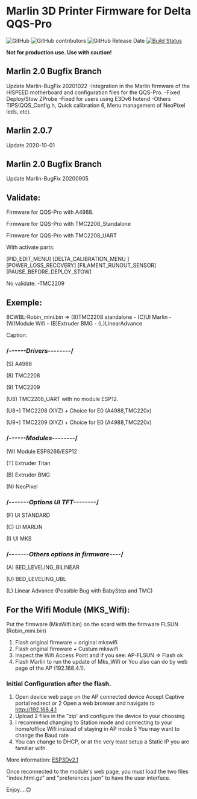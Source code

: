# Marlin 3D Printer Firmware for Delta QQS-Pro

![GitHub](https://img.shields.io/github/license/marlinfirmware/marlin.svg)
![GitHub contributors](https://img.shields.io/github/contributors/marlinfirmware/marlin.svg)
![GitHub Release Date](https://img.shields.io/github/release-date/marlinfirmware/marlin.svg)
[![Build Status](https://github.com/MarlinFirmware/Marlin/workflows/CI/badge.svg?branch=bugfix-2.0.x)](https://github.com/MarlinFirmware/Marlin/actions)

__Not for production use. Use with caution!__

## Marlin 2.0 Bugfix Branch
 Update Marlin-BugFix 20201022
  -Integration in the Marlin firmware of the HISPEED motherboard and configuration files for the QQS-Pro.
  -Fixed Deploy/Stow ZProbe
  -Fixed for users using E3Dv6 hotend
  -Others TIPS(QQS_Config.h, Quick calibration 6, Menu management of NeoPixel leds, etc).


## Marlin 2.0.7 
 Update 2020-10-01
 
## Marlin 2.0 Bugfix Branch
 Update Marlin-BugFix 20200905

  ## Validate:

Firmware for QQS-Pro with A4988.

Firmware for QQS-Pro with TMC2208_Standalone

Firmware for QQS-Pro with TMC2208_UART

With activate parts:

[PID_EDIT_MENU]
[DELTA_CALIBRATION_MENU ]
[POWER_LOSS_RECOVERY]
[FILAMENT_RUNOUT_SENSOR]
[PAUSE_BEFORE_DEPLOY_STOW]

No validate:
-TMC2209

  ## Exemple: 

8CWBL-Robin_mini.bin =>  (8)TMC2208 standalone - (C)UI Marlin - (W)Module Wifi - (B)Extruder BMG - (L)LinearAdvance  

Caption:

  ### /*------Drivers--------*/
(S) A4988

(8) TMC2208

(9) TMC2209

(U8) TMC2208_UART with no module ESP12.

(U8+) TMC2208 (XYZ) + Choice for E0 (A4988,TMC220x) 

(U9+) TMC2209 (XYZ) + Choice for E0 (A4988,TMC220x)

  ### /*------Modules--------*/
(W) Module ESP8266/ESP12

(T) Extruder Titan

(B) Extruder BMG

(N) NeoPixel

  ### /*-------Options UI TFT--------*/
(F) UI STANDARD 

(C) UI MARLIN 

(I) UI MKS

  ### /*-------Others options in firmware----*/ 
(A) BED_LEVELING_BILINEAR

(U) BED_LEVELING_UBL

(L) Linear Advance (Possible Bug with BabyStep and TMC)

## For the Wifi Module (MKS_Wifi):
Put the firmware (MksWifi.bin) on the scard with the firmware FLSUN (Robin_mini.bin)
1) Flash original firmware + original mkswifi 
2) Flash original firmware + Custum mkswifi 
3) Inspect the Wifi Access Point and if you see: AP-FLSUN => Flash ok 
4) Flash Marlin 
to run the update of Mks_Wifi or You also can do by web page of the AP (192.168.4.1).

### Initial Configuration after the flash.
1. Open device web page on the AP connected device
Accept Captive portal redirect or
2 Open a web browser and navigate to http://192.168.4.1
3. Upload 2 files in the "zip' and configure the device to your choosing
4. I recommend changing to Station mode and connecting to your home/office Wifi instead of staying in AP mode
5 You may want to change the Baud rate
6. You can change to DHCP, or at the very least setup a Static IP you are familiar with.

More information: [ESP3Dv2.1](https://github.com/luc-github/ESP3D/wiki/Install-Instructions)

Once reconnected to the module's web page, you must load the two files "index.html.gz"
and "preferences.json" to have the user interface.

Enjoy....🙃

